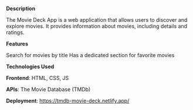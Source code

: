 **Description**

The Movie Deck App is a web application that allows users to discover and explore movies. 
It provides information about movies, including details and ratings.

**Features**

Search for movies by title
Has a dedicated section for favorite movies

**Technologies Used**

**Frontend**: HTML, CSS, JS

**APIs**: The Movie Database (TMDb)

**Deployment**: https://tmdb-movie-deck.netlify.app/
